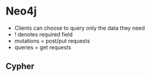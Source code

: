 # Neo4j

- Clients can choose to query only the data they need
- ! denotes required field
- mutations = post/put requests
- queries = get requests

## Cypher
